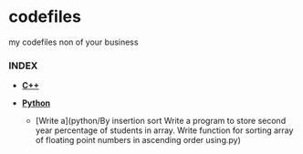 # codefiles
my codefiles non of your business

### INDEX

- **[C++](c++)**

- **[Python](python)**
    - [Write a](python/By insertion sort Write a program to store second year percentage of students in array. Write function for sorting array of floating point numbers in ascending order using.py)
